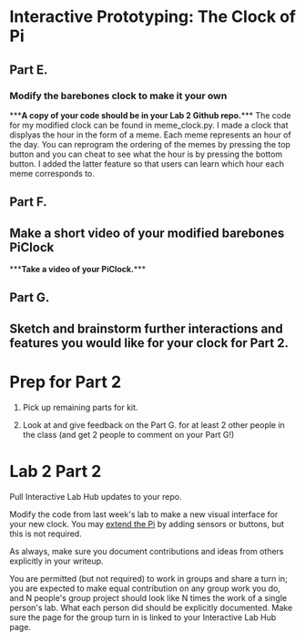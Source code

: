 # Interactive Prototyping: The Clock of Pi

## Part E.
### Modify the barebones clock to make it your own


\*\*\***A copy of your code should be in your Lab 2 Github repo.**\*\*\*
The code for my modified clock can be found in meme_clock.py. I made a clock that displyas the hour in the form of a meme. Each meme represents an hour of the day. You can reprogram the ordering of the memes by pressing the top button and you can cheat to see what the hour is by pressing the bottom button. I added the latter feature so that users can learn which hour each meme corresponds to. 


## Part F. 
## Make a short video of your modified barebones PiClock

\*\*\***Take a video of your PiClock.**\*\*\*

## Part G. 
## Sketch and brainstorm further interactions and features you would like for your clock for Part 2.


# Prep for Part 2

1. Pick up remaining parts for kit.

2. Look at and give feedback on the Part G. for at least 2 other people in the class (and get 2 people to comment on your Part G!)

# Lab 2 Part 2

Pull Interactive Lab Hub updates to your repo.

Modify the code from last week's lab to make a new visual interface for your new clock. You may [extend the Pi](Extending%20the%20Pi.md) by adding sensors or buttons, but this is not required.

As always, make sure you document contributions and ideas from others explicitly in your writeup.

You are permitted (but not required) to work in groups and share a turn in; you are expected to make equal contribution on any group work you do, and N people's group project should look like N times the work of a single person's lab. What each person did should be explicitly documented. Make sure the page for the group turn in is linked to your Interactive Lab Hub page. 


